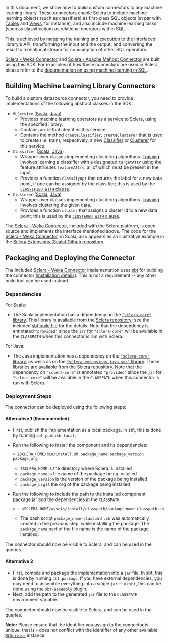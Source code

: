 In this document, we show how to build custom connectors to any machine learning library. These connectors enable Sclera to include machine learning objects (such as classifiers) as first-class SQL objects (at par with [Tables](../sclerasql/sqlregular.md#base-tables) and [Views](../sclerasql/sqlregular.md#views), for instance), and also include machine learning tasks (such as classification) as relational operators within SQL.

This is achieved by mapping the training and execution to the interfaced library's API, transforming the input and the output, and converting the result to a relational stream for consumption of other SQL operators.

[Sclera - Weka Connector](../setup/components.md#sclera-weka) and [Sclera - Apache Mahout Connector](../setup/components.md#sclera-mahout) are built using this SDK. For examples of how these connectors are used in Sclera, please refer to the [documentation on using machine learning in SQL](../sclerasql/sqlextml.md).

## Building Machine Learning Library Connectors

To build a custom datasource connector, you need to provide implementations of the following abstract classes in the SDK:

- <a class="anchor" name="mlservice"></a> `MLService` ([Scala](http://scleradb.github.io/sclera-core-sdk/index.html#com.scleradb.analytics.ml.service.MLService), [Java](http://scleradb.github.io/sclera-extensions-java-sdk/index.html#com.scleradb.java.analytics.ml.service.DBService))
    - Provides machine learning operators as a service to Sclera, using the specified library.
    - Contains an `id` that identifies this service.
    - Contains the method `createClassifier`, `createClusterer` that is used to create (i.e. train), respectively, a new [Classifier](#classifier) or [Clusterer](#clusterer) for this service.
- <a class="anchor" name="classifier"></a> `Classifier` ([Scala](http://scleradb.github.io/sclera-core-sdk/index.html#com.scleradb.analytics.ml.classifier.objects.Classifier), [Java](http://scleradb.github.io/sclera-extensions-java-sdk/index.html#com.scleradb.java.analytics.ml.classifier.objects.Classifier))
    - Wrapper over classes implementing clustering algorithms. [Training](../sclerasql/sqlextml.md#classifier-training) involves learning a classifier with a designated `targetAttr` using the feature attributes `featureAttrs`, all of which must be present in the input.
    - Provides a function `classifyOpt` that returns the label for a new data point, if one can be assigned by the classifier; this is used by the [`CLASSIFIED WITH` clause](../sclerasql/sqlextml.md#classifier-application).
- <a class="anchor" name="clusterer"></a> `Clusterer` ([Scala](http://scleradb.github.io/sclera-core-sdk/index.html#com.scleradb.analytics.ml.clusterer.objects.Clusterer), [Java](http://scleradb.github.io/sclera-extensions-java-sdk/index.html#com.scleradb.java.analytics.ml.clusterer.objects.Clusterer))
    - Wrapper over classes implementing clustering algorithms. [Training](../sclerasql/sqlextml.md#clusterer-training) involves clustering the given data.
    - Provides a function `cluster` that assigns a cluster id to a new data point; this is used by the [`CLUSTERED WITH` clause](../sclerasql/sqlextml.md#clusterer-application).

The [Sclera - Weka Connector](../setup/components.md#sclera-weka), included with the Sclera platform, is open source and implements the interface mentioned above. The code for the [Sclera - Weka Connector](../setup/components.md#sclera-weka), in Scala, also appears as an illustrative example in the [Sclera Extensions (Scala) Github repository](https://github.com/scleradb/sclera-extensions-scala).
 
## Packaging and Deploying the Connector

The included [Sclera - Weka Connector](../setup/components.md#sclera-mysql) implementation uses [sbt](http://www.scala-sbt.org) for building the connector [(installation details)](http://www.scala-sbt.org/release/docs/Getting-Started/Setup.html#installing-sbt). This is not a requirement -- any other build tool can be used instead.

### Dependencies

For Scala:

- The Scala implementation has a dependency on the [`"sclera-core"` library](../sdk/sdkintro.md#scalasdk). This library is available from the [Sclera repository](http://scleradb.releases.s3.amazonaws.com); see the included [sbt build file](https://github.com/scleradb/sclera-extensions-scala/blob/master/sclera-weka/build.sbt) for the details. Note that the dependency is annotated `"provided"` since the `jar` for `"sclera-core"` will be available in the `CLASSPATH` when this connector is run with Sclera.

For Java:

- The Java implementation has a dependency on the [`"sclera-core"` library](../sdk/sdkintro.md#scalasdk), as wells as on the [`"sclera-extensions-java-sdk"` library](#javasdk). These libraries are available from the [Sclera repository](http://scleradb.releases.s3.amazonaws.com). Note that the dependency on `"sclera-core"` is annotated `"provided"` since the `jar` for `"sclera-core"` will be available in the `CLASSPATH` when this connector is run with Sclera.

### Deployment Steps

The connector can be deployed using the following steps:

#### Alternative 1 (Recommended)
- First, publish the implementation as a local package. In sbt, this is done by running `sbt publish-local`.
- Run the following to install the component and its dependencies:

    <pre><code>> $SCLERA_HOME/bin/install.sh package_name package_version package_org</code></pre>

    - `$SCLERA_HOME` is the directory where Sclera is installed
    - `package_name` is the name of the package being installed
    - `package_version` is the version of the package being installed
    - `package_org` is the org of the package being installed
- Run the following to include the path to the installed component package jar and the dependencies in the `CLASSPATH`:

    <pre><code>> . $SCLERA_HOME/assets/install/classpath/package_name-classpath.sh</code></pre>

    - The bash script `package_name-classpath.sh` was automatically created in the previous step, while installing the package. The `package_name` part of the file name is the name of the package installed.

The connector should now be visible to Sclera, and can be used in the queries.

#### Alternative 2
- First, compile and package the implementation into a `jar` file. In sbt, this is done by running `sbt package`. If you have external dependencies, you may need to assemble everything into a single `jar` -- in `sbt`, this can be done using the [`sbt-assembly` plugin](https://github.com/sbt/sbt-assembly).
- Next, add the path to the generated `jar` file to the `CLASSPATH` environment variable.

The connector should now be visible to Sclera, and can be used in the queries.

**Note:** Please ensure that the identifier you assign to the connector is unique, that is - does not conflict with the identifier of any other available [`MLService`](#mlservice) instance.
